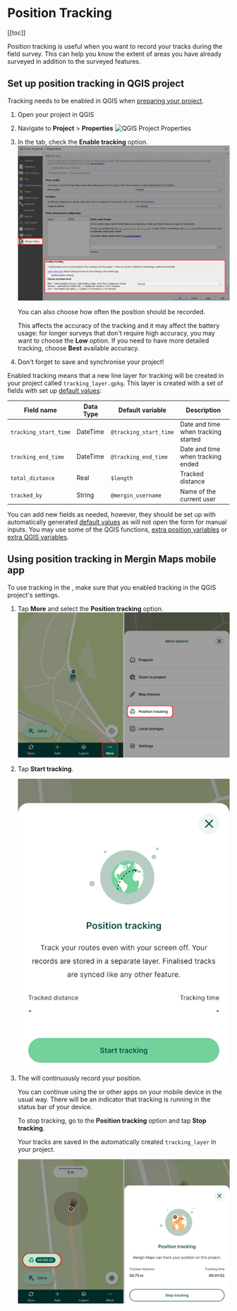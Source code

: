 # Position Tracking
[[toc]]

Position tracking is useful when you want to record your tracks during the field survey. This can help you know the extent of areas you have already surveyed in addition to the surveyed features.

<YouTube id="64HXEb25D0Q" />

## Set up position tracking in QGIS project

Tracking needs to be enabled in QGIS when [preparing your <MainPlatformName /> project](../../gis/features/#tracking).

1. Open your <MainPlatformName /> project in QGIS
2. Navigate to **Project** > **Properties** 
   ![QGIS Project Properties](../../gis/features/qgis-project-properties.jpg "QGIS Project Properties")

3. In the <MainPlatformName /> tab, check the **Enable tracking** option.
   ![Enable tracking in QGIS Mergin Maps project](../../gis/features/project-tracking.jpg "Enable tracking in QGIS Mergin Maps project")

   You can also choose how often the position should be recorded. 
   
   This affects the accuracy of the tracking and it may affect the battery usage: for longer surveys that don't require high accuracy, you may want to choose the **Low** option. If you need to have more detailed tracking, choose **Best** available accuracy.

4. Don't forget to save and synchronise your project!

Enabled tracking means that a new line layer for tracking will be created in your <MainPlatformName /> project called `tracking_layer.gpkg`. This layer is created with a set of fields with set up [default values](../../layer/form-configuration/#default-values):


| Field name               | Data Type      |  Default variable      | Description                          |
|--------------------------|----------------|------------------------|--------------------------------------|
| `tracking_start_time`    | DateTime       | `@tracking_start_time` | Date and time when tracking started  |
| `tracking_end_time`      | DateTime       | `@tracking_end_time`   | Date and time when tracking ended    |
| `total_distance`         | Real           | `$length`              | Tracked distance |
| `tracked_by`             | String         | `@mergin_username`     | Name of the current <MainPlatformNameLink /> user |

You can add new fields as needed, however, they should be set up with automatically generated [default values](../../layer/form-configuration/#default-values) as <MobileAppName /> will not open the form for manual inputs. You may use some of the QGIS functions, [extra position variables](../../layer/position_variables/) or [extra QGIS variables](../../layer/plugin-variables/).

## Using position tracking in Mergin Maps mobile app

To use tracking in the <MobileAppNameShort />, make sure that you enabled tracking in the QGIS project's settings. 

1. Tap **More** and select the **Position tracking** option.
   ![Mergin Maps mobile app Position tracking](./mobile-app-position-tracking.jpg "Mergin Maps mobile app Position tracking")

2. Tap **Start tracking**.

   ![Start tracking in Mergin Maps mobile app](./mobile-app-start-tracking.jpg "Start tracking in Mergin Maps mobile app")
   
3. The <MobileAppNameShort /> will continuously record your position.

   You can continue using the <MobileAppNameShort /> or other apps on your mobile device in the usual way. There will be an indicator that tracking is running in the status bar of your device.

   To stop tracking, go to the **Position tracking** option and tap **Stop tracking**. 
   
   Your tracks are saved in the automatically created `tracking_layer` in your project.
   
   ![Stop tracking in Mergin Maps mobile app](./mobile-app-stop-tracking.jpg "Stop tracking in Mergin Maps mobile app")  
